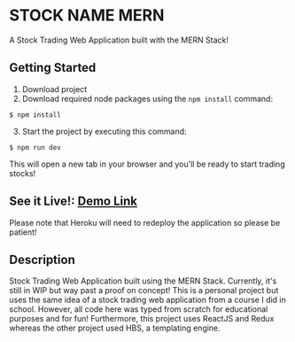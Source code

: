 # STOCK NAME MERN
A Stock Trading Web Application built with the MERN Stack!

## Getting Started
1. Download project
2. Download required node packages using the ``` npm install ``` command:
```
$ npm install
```
3. Start the project by executing this command:
```
$ npm run dev
```
This will open a new tab in your browser and you'll be ready to start trading stocks!


## See it Live!: [Demo Link](https://stock-name.herokuapp.com/)
Please note that Heroku will need to redeploy the application so please be patient! 

## Description
Stock Trading Web Application built using the MERN Stack. Currently, it's still in WIP but way past a proof on concept! This is a personal project but uses the same idea of a stock trading web application from a course I did in school. However, all code here was typed from scratch for educational purposes and for fun! Furthermore, this project uses ReactJS and Redux whereas the other project used HBS, a templating engine.


